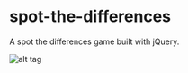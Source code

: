 # spot-the-differences
A spot the differences game built with jQuery.

![alt tag](https://cloud.githubusercontent.com/assets/15108927/19015673/3e4e6e78-8826-11e6-83f3-ed03e86608c9.png)
